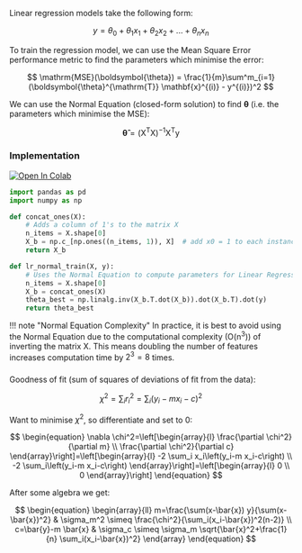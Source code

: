 Linear regression models take the following form:

$$
y = \theta_0 + \theta_1 x_1 + \theta_2 x_2 + ... + \theta_n x_n
$$

To train the regression model, we can use the Mean Square Error performance metric to find the parameters which minimise the error:

$$
\mathrm{MSE}(\boldsymbol{\theta}) = \frac{1}{m}\sum^m_{i=1}(\boldsymbol{\theta}^{\mathrm{T}} \mathbf{x}^{(i)} - y^{(i)})^2
$$

We can use the Normal Equation (closed-form solution) to find $\boldsymbol{\theta}$ (i.e. the parameters which minimise the MSE):

$$
\boldsymbol{\hat{\theta}} = (\boldsymbol{\mathrm{X}}^{\mathrm{T}} \boldsymbol{\mathrm{X}})^{-1} \boldsymbol{\mathrm{X}}^{\mathrm{T}} \boldsymbol{\mathrm{y}}
$$

### Implementation

[![Open In Colab](https://colab.research.google.com/assets/colab-badge.svg)](https://colab.research.google.com/github/googlecolab/colabtools/blob/master/notebooks/colab-github-demo.ipynb)

```python
import pandas as pd
import numpy as np

def concat_ones(X):
    # Adds a column of 1's to the matrix X
    n_items = X.shape[0]
    X_b = np.c_[np.ones((n_items, 1)), X]  # add x0 = 1 to each instance
    return X_b 

def lr_normal_train(X, y):
    # Uses the Normal Equation to compute parameters for Linear Regression
    n_items = X.shape[0]
    X_b = concat_ones(X)
    theta_best = np.linalg.inv(X_b.T.dot(X_b)).dot(X_b.T).dot(y)
    return theta_best
```
!!! note "Normal Equation Complexity"
    In practice, it is best to avoid using the Normal Equation due to the computational complexity ($\mathrm{O}(\mathrm{n}^3)$) of inverting the matrix $\boldsymbol{\mathrm{X}}$. This means doubling the number of features increases computation time by $2^3 = 8$ times.


###

Goodness of fit (sum of squares of deviations of fit from the data):

$$
\chi^2 = \sum_i r_i^2 = \sum_i (y_i - mx_i - c)^2
$$

Want to minimise $\chi^2$, so differentiate and set to 0:

$$
\begin{equation}
\nabla \chi^2=\left[\begin{array}{l}
\frac{\partial \chi^2}{\partial m} \\
\frac{\partial \chi^2}{\partial c}
\end{array}\right]=\left[\begin{array}{l}
-2 \sum_i x_i\left(y_i-m x_i-c\right) \\
-2 \sum_i\left(y_i-m x_i-c\right)
\end{array}\right]=\left[\begin{array}{l}
0 \\
0
\end{array}\right]
\end{equation}
$$

After some algebra we get:

$$
\begin{equation}
\begin{array}{ll}
m=\frac{\sum(x-\bar{x}) y}{\sum(x-\bar{x})^2} & \sigma_m^2 \simeq \frac{\chi^2}{\sum_i(x_i-\bar{x})^2(n-2)} \\
c=\bar{y}-m \bar{x} & \sigma_c \simeq \sigma_m \sqrt{\bar{x}^2+\frac{1}{n} \sum_i(x_i-\bar{x})^2}
\end{array}
\end{equation}
$$




<!-- Give table overview comparison of pros and cons for normal equation etc. -->
<!-- Custom diagrams and gifs -->
<!-- !!! note "From scratch implementation"
!!! note "Library implementation"
!!! note "Example dataset"
!!! note "TL;DR"
!!! note "Further resources"



### Logistic Regression

### Decision Trees

### Random Forests

### Support Vector Machines (SVM's)

### Naïve Bayes

### k-Nearest Neighbors

### k-means

### Principal Component Analysis

### Neural Networks -->
